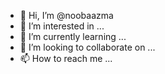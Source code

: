 - 👋 Hi, I’m @noobaazma
- 👀 I’m interested in ...
- 🌱 I’m currently learning ...
- 💞️ I’m looking to collaborate on ...
- 📫 How to reach me ...

<!---
noobaazma/noobaazma is a ✨ special ✨ repository because its `README.md` (this file) appears on your GitHub profile.
You can click the Preview link to take a look at your changes.
--->
